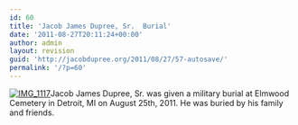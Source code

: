 ```yaml
---
id: 60
title: 'Jacob James Dupree, Sr.  Burial'
date: '2011-08-27T20:11:24+00:00'
author: admin
layout: revision
guid: 'http://jacobdupree.org/2011/08/27/57-autosave/'
permalink: '/?p=60'
---
```


[![](http://jacobdupree.org/wp-content/uploads/2011/08/IMG_1117-1024x821.jpg "IMG_1117")](http://jacobdupree.org/wp-content/uploads/2011/08/IMG_1117.jpg)Jacob James Dupree, Sr. was given a military burial at Elmwood Cemetery in Detroit, MI on August 25th, 2011. He was buried by his family and friends. 
